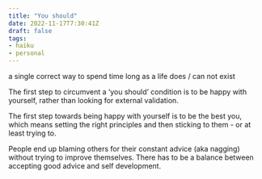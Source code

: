```yaml
---
title: "You should"
date: 2022-11-17T7:30:41Z
draft: false
tags:
- haiku
- personal
---
```


a single correct way
to spend time long as a life
does / can not exist

The first step to circumvent a ‘you should’ condition is to be happy with yourself, rather than looking for external validation.

The first step towards being happy with yourself is to be the best you, which means setting the right principles and then sticking to them - or at least trying to.

People end up blaming others for their constant advice (aka nagging) without trying to improve themselves. There has to be a balance between accepting good advice and self development.
